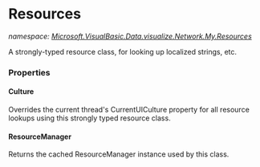 ﻿# Resources
_namespace: <a href="#" onClick="load('/docs/Microsoft.VisualBasic.Data.visualize.Network.My.Resources/index.md')">Microsoft.VisualBasic.Data.visualize.Network.My.Resources</a>_

A strongly-typed resource class, for looking up localized strings, etc.




### Properties

#### Culture
Overrides the current thread's CurrentUICulture property for all
 resource lookups using this strongly typed resource class.
#### ResourceManager
Returns the cached ResourceManager instance used by this class.
